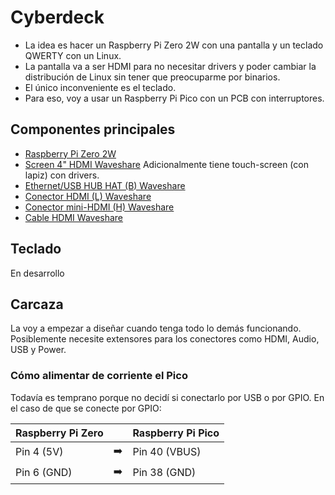 # Cyberdeck
- La idea es hacer un Raspberry Pi Zero 2W con una pantalla y un teclado QWERTY con un Linux.
- La pantalla va a ser HDMI para no necesitar drivers y poder cambiar la distribución de Linux sin tener que preocuparme por binarios.
- El único inconveniente es el teclado.
- Para eso, voy a usar un Raspberry Pi Pico con un PCB con interruptores.


## Componentes principales
- [Raspberry Pi Zero 2W](https://www.raspberrypi.com/products/raspberry-pi-zero-2-w/)
- [Screen 4" HDMI Waveshare](https://www.waveshare.com/wiki/4inch_HDMI_LCD_(H)) Adicionalmente tiene touch-screen (con lapiz) con drivers.
- [Ethernet/USB HUB HAT (B) Waveshare](https://www.waveshare.com/eth-usb-hub-hat-b.htm)
- [Conector HDMI (L) Waveshare](https://www.waveshare.com/product/accessories/adapters-cables-antennas/hdmi/hdmi-adapter-vertical.htm)
- [Conector mini-HDMI (H) Waveshare](https://www.waveshare.com/product/accessories/adapters-cables-antennas/hdmi/hdmi-adapter-vertical.htm)
- [Cable HDMI Waveshare](https://www.waveshare.com/catalog/product/view/id/3550/s/ffc-20pin-0.5pitch-0.2m-opposite-side-contact/category/535/)

## Teclado
En desarrollo

## Carcaza
La voy a empezar a diseñar cuando tenga todo lo demás funcionando. Posiblemente necesite extensores para los conectores como HDMI, Audio, USB y Power.

### Cómo alimentar de corriente el Pico
Todavía es temprano porque no decidí si conectarlo por USB o por GPIO. En el caso de que se conecte por GPIO:

| Raspberry Pi Zero || Raspberry Pi Pico |
| --- | --- | --- |
| Pin 4 (5V) | :arrow_right: | Pin 40 (VBUS) |
| Pin 6 (GND) | :arrow_right: | Pin 38 (GND) |


